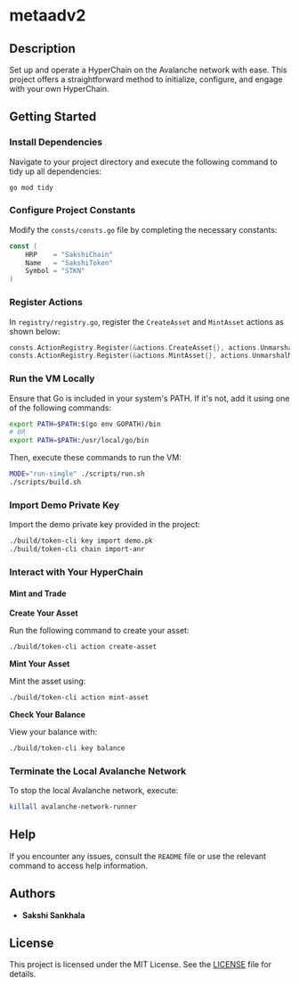 # metaadv2

## Description

Set up and operate a HyperChain on the Avalanche network with ease. This project offers a straightforward method to initialize, configure, and engage with your own HyperChain.

## Getting Started

### Install Dependencies

Navigate to your project directory and execute the following command to tidy up all dependencies:

```bash
go mod tidy
```

### Configure Project Constants

Modify the `consts/consts.go` file by completing the necessary constants:

```go
const (
    HRP    = "SakshiChain"
    Name   = "SakshiToken" 
    Symbol = "STKN" 
)
```

### Register Actions

In `registry/registry.go`, register the `CreateAsset` and `MintAsset` actions as shown below:

```go
consts.ActionRegistry.Register(&actions.CreateAsset{}, actions.UnmarshalCreateAsset, false)
consts.ActionRegistry.Register(&actions.MintAsset{}, actions.UnmarshalMintAsset, false)
```

### Run the VM Locally

Ensure that Go is included in your system's PATH. If it's not, add it using one of the following commands:

```bash
export PATH=$PATH:$(go env GOPATH)/bin
# OR
export PATH=$PATH:/usr/local/go/bin
```

Then, execute these commands to run the VM:

```bash
MODE="run-single" ./scripts/run.sh
./scripts/build.sh
```

### Import Demo Private Key

Import the demo private key provided in the project:

```bash
./build/token-cli key import demo.pk
./build/token-cli chain import-anr
```

### Interact with Your HyperChain

#### Mint and Trade

**Create Your Asset**

Run the following command to create your asset:

```bash
./build/token-cli action create-asset
```

**Mint Your Asset**

Mint the asset using:

```bash
./build/token-cli action mint-asset
```

**Check Your Balance**

View your balance with:

```bash
./build/token-cli key balance
```

### Terminate the Local Avalanche Network

To stop the local Avalanche network, execute:

```bash
killall avalanche-network-runner
```

## Help

If you encounter any issues, consult the `README` file or use the relevant command to access help information.

## Authors

- **Sakshi Sankhala**

## License

This project is licensed under the MIT License. See the [LICENSE](LICENSE) file for details.
